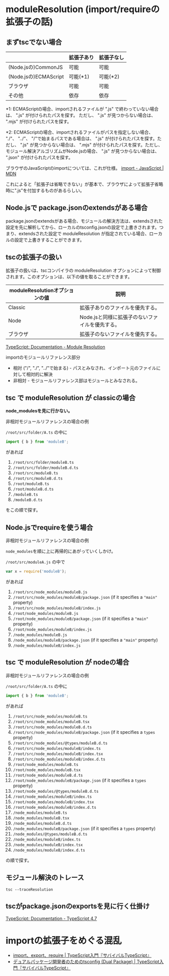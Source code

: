 # moduleResolution (import/requireの拡張子の話)

## まずtscでない場合

|                       | **拡張子あり** | **拡張子なし** |
| --------------------- | -------------- | -------------- |
| (Node.jsの)CommonJS   | 可能           | 可能           |
| (Node.jsの)ECMAScript | 可能(\*1)      | 可能(\*2)      |
| ブラウザ              | 可能           | 可能           |
| その他                | 依存           | 依存           |

\*1: ECMAScriptの場合、importされるファイルが ".js" で終わっていない場合は、 ".js" が付けられたパスを探す。
ただし、 ".js" が見つからない場合は、 ".mjs" が付けられたパスを探す。

\*2: ECMAScriptの場合、importされるファイルがパスを指定しない場合、 "./"、 "../"、 "/"で始まるパスである場合は、 ".js" が付けられたパスを探す。ただし、 ".js" が見つからない場合は、 ".mjs" が付けられたパスを探す。ただし、モジュール解決アルゴリズムがNode.jsの場合、 ".js" が見つからない場合は、 ".json" が付けられたパスを探す。

ブラウザのJavaScriptのimportについては、これが仕様。
[import - JavaScript | MDN](https://developer.mozilla.org/en-US/docs/Web/JavaScript/Reference/Statements/import)

これによると「拡張子は省略できない」が基本で、ブラウザによって拡張子省略時に".js"を付加するものがあるらしい。

## Node.jsで package.jsonのextendsがある場合

package.jsonのextendsがある場合、モジュールの解決方法は、extendsされた設定を先に解析してから、ローカルのtsconfig.jsonの設定で上書きされます。つまり、extendsされた設定で moduleResolution が指定されている場合、ローカルの設定で上書きすることができます。

## tscの拡張子の扱い

拡張子の扱いは、tscコンパイラの moduleResolution オプションによって制御されます。このオプションは、以下の値を取ることができます。

| **moduleResolutionオプションの値** | **説明**                                        |
| ---------------------------------- | ----------------------------------------------- |
| Classic                            | 拡張子ありのファイルを優先する。                |
| Node                               | Node.jsと同様に拡張子のないファイルを優先する。 |
| ブラウザ                           | 拡張子のないファイルを優先する。                |

[TypeScript: Documentation - Module Resolution](https://www.typescriptlang.org/docs/handbook/module-resolution.html)

importのモジュールリファレンス部分

- 相対 ("/", "./", "../"で始まる) - パスとみなされ、インポート元のファイルに対して相対的に解決
- 非相対 - モジュールリファレンス部はモジュールとみなされる。

## tsc で moduleResolution が classicの場合

**node_modulesを見に行かない。**

非相対モジュールリファレンスの場合の例

`/root/src/folder/A.ts` の中に

```typescript
import { b } from 'moduleB';
```

があれば

1.  `/root/src/folder/moduleB.ts`
2.  `/root/src/folder/moduleB.d.ts`
3.  `/root/src/moduleB.ts`
4.  `/root/src/moduleB.d.ts`
5.  `/root/moduleB.ts`
6.  `/root/moduleB.d.ts`
7.  `/moduleB.ts`
8.  `/moduleB.d.ts`

をこの順で探す。

## Node.jsでrequireを使う場合

非相対モジュールリファレンスの場合の例

`node_modules`を順に上に再帰的にあがっていくしかけ。

`/root/src/moduleA.js` の中で

```javascript
var x = require('moduleB');
```

があれば

1.  `/root/src/node_modules/moduleB.js`
2.  `/root/src/node_modules/moduleB/package.json` (if it specifies a `"main"` property)
3.  `/root/src/node_modules/moduleB/index.js`
4.  `/root/node_modules/moduleB.js`
5.  `/root/node_modules/moduleB/package.json` (if it specifies a `"main"` property)
6.  `/root/node_modules/moduleB/index.js`
7.  `/node_modules/moduleB.js`
8.  `/node_modules/moduleB/package.json` (if it specifies a `"main"` property)
9.  `/node_modules/moduleB/index.js`

## tsc で moduleResolution が nodeの場合

非相対モジュールリファレンスの場合の例

`/root/src/folder/A.ts` の中に

```typescript
import { b } from 'moduleB';
```

があれば

1.  `/root/src/node_modules/moduleB.ts`
2.  `/root/src/node_modules/moduleB.tsx`
3.  `/root/src/node_modules/moduleB.d.ts`
4.  `/root/src/node_modules/moduleB/package.json` (if it specifies a `types` property)
5.  `/root/src/node_modules/@types/moduleB.d.ts`
6.  `/root/src/node_modules/moduleB/index.ts`
7.  `/root/src/node_modules/moduleB/index.tsx`
8.  `/root/src/node_modules/moduleB/index.d.ts`
9.  `/root/node_modules/moduleB.ts`
10. `/root/node_modules/moduleB.tsx`
11. `/root/node_modules/moduleB.d.ts`
12. `/root/node_modules/moduleB/package.json` (if it specifies a `types` property)
13. `/root/node_modules/@types/moduleB.d.ts`
14. `/root/node_modules/moduleB/index.ts`
15. `/root/node_modules/moduleB/index.tsx`
16. `/root/node_modules/moduleB/index.d.ts`
17. `/node_modules/moduleB.ts`
18. `/node_modules/moduleB.tsx`
19. `/node_modules/moduleB.d.ts`
20. `/node_modules/moduleB/package.json` (if it specifies a `types` property)
21. `/node_modules/@types/moduleB.d.ts`
22. `/node_modules/moduleB/index.ts`
23. `/node_modules/moduleB/index.tsx`
24. `/node_modules/moduleB/index.d.ts`

の順で探す。

## モジュール解決のトレース

`tsc --traceResolution`

## tscがpackage.jsonのexportsを見に行く仕掛け

[TypeScript: Documentation - TypeScript 4.7](https://www.typescriptlang.org/docs/handbook/release-notes/typescript-4-7.html#packagejson-exports-imports-and-self-referencing)

# importの拡張子をめぐる混乱

- [import、export、require | TypeScript入門『サバイバルTypeScript』](https://typescriptbook.jp/reference/import-export-require)
- [デュアルパッケージ開発者のためのtsconfig (Dual Package) | TypeScript入門『サバイバルTypeScript』](https://typescriptbook.jp/reference/advanced-topics/tsconfig-for-dual-package-developers)
